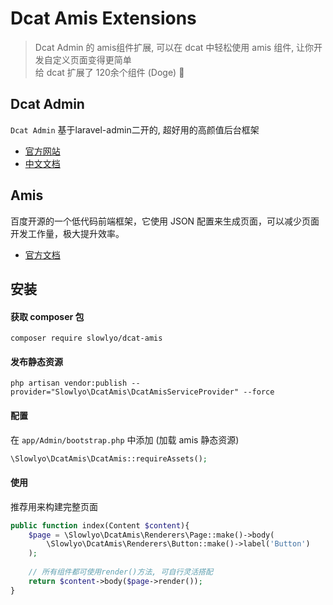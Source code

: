 # Dcat Amis Extensions

> Dcat Admin 的 amis组件扩展, 可以在 dcat 中轻松使用 amis 组件, 让你开发自定义页面变得更简单 <br>
> 给 dcat 扩展了 120余个组件 (Doge) 🤣

## Dcat Admin

`Dcat Admin` 基于laravel-admin二开的, 超好用的高颜值后台框架

- [官方网站](http://www.dcatadmin.com/)
- [中文文档](https://learnku.com/docs/dcat-admin/2.x)

## Amis

百度开源的一个低代码前端框架，它使用 JSON 配置来生成页面，可以减少页面开发工作量，极大提升效率。

- [官方文档](https://aisuda.bce.baidu.com/amis/zh-CN/docs/index)

## 安装

#### 获取 composer 包

```shell
composer require slowlyo/dcat-amis
```

#### 发布静态资源

```shell
php artisan vendor:publish --provider="Slowlyo\DcatAmis\DcatAmisServiceProvider" --force
```

#### 配置

在 `app/Admin/bootstrap.php` 中添加 (加载 amis 静态资源)

```php
\Slowlyo\DcatAmis\DcatAmis::requireAssets();
```

#### 使用

推荐用来构建完整页面

```php
public function index(Content $content){
    $page = \Slowlyo\DcatAmis\Renderers\Page::make()->body(
        \Slowlyo\DcatAmis\Renderers\Button::make()->label('Button')
    );
    
    // 所有组件都可使用render()方法, 可自行灵活搭配
    return $content->body($page->render());
}
```
